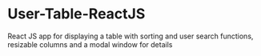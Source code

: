# User-Table-ReactJS
React JS app for displaying a table with sorting and user search functions, resizable columns and a modal window for details
